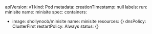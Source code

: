 apiVersion: v1
kind: Pod
metadata:
  creationTimestamp: null
  labels:
    run: minisite
  name: minisite
spec:
  containers:
  - image: shollynoob/minisite
    name: minisite
    resources: {}
  dnsPolicy: ClusterFirst
  restartPolicy: Always
status: {}

